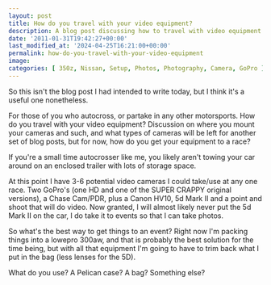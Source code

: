 ```yaml
---
layout: post
title: How do you travel with your video equipment?
description: A blog post discussing how to travel with video equipment safely.
date: '2011-01-31T19:42:27+00:00'
last_modified_at: '2024-04-25T16:21:00+00:00'
permalink: how-do-you-travel-with-your-video-equipment
image:
categories: [ 350z, Nissan, Setup, Photos, Photography, Camera, GoPro ]
---
```

So this isn't the blog post I had intended to write today, but I think it's a useful one nonetheless.

For those of you who autocross, or partake in any other motorsports. How do you travel with your video equipment? Discussion on where you mount your cameras and such, and what types of cameras will be left for another set of blog posts, but for now, how do you get your equipment to a race?

If you're a small time autocrosser like me, you likely aren't towing your car around on an enclosed trailer with lots of storage space.

At this point I have 3-6 potential video cameras I could take/use at any one race. Two GoPro's (one HD and one of the SUPER CRAPPY original versions), a Chase Cam/PDR, plus a Canon HV10, 5d Mark II and a point and shoot that will do video. Now granted, I will almost likely never put the 5d Mark II on the car, I do take it to events so that I can take photos.

So what's the best way to get things to an event? Right now I'm packing things into a lowepro 300aw, and that is probably the best solution for the time being, but with all that equipment I'm going to have to trim back what I put in the bag (less lenses for the 5D).

What do you use? A Pelican case? A bag? Something else? 



